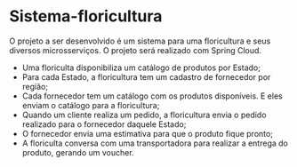 # Sistema-floricultura

O projeto a ser desenvolvido é um sistema para uma floricultura e seus diversos microsserviços. O projeto será realizado com Spring Cloud.

* Uma floriculta disponibiliza um catálogo de produtos por Estado;
* Para cada Estado, a floricultura tem um cadastro de fornecedor por região;
* Cada fornecedor tem um catálogo com os produtos disponíveis. E eles enviam o catálogo para a floricultura;
* Quando um cliente realiza um pedido, a floricultura envia o pedido realizado para o fornecedor daquele Estado;
* O fornecedor envia uma estimativa para que o produto fique pronto;
* A floriculta conversa com uma transportadora para realizar a entrega do produto, gerando um voucher.
